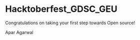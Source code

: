 # Hacktoberfest_GDSC_GEU
Congratulations on taking your first step towards Open source!

Apar Agarwal
